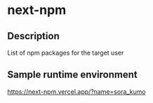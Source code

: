 # next-npm

## Description

List of npm packages for the target user

## Sample runtime environment

https://next-npm.vercel.app/?name=sora_kumo
